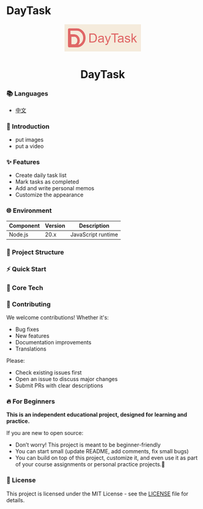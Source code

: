 # DayTask

<div align="center">
  <img src="./pics/logo.png" alt="Logo" width="200">
  <h1 align="center">DayTask</h1>
</div>


### 📚 Languages
- [中文](README_zh.md)


### 🚀 Introduction

- put images
- put a video

### ✨ Features
-  Create daily task list
-  Mark tasks as completed
-  Add and write personal memos
-  Customize the appearance

### 🌐 Environment

| Component | Version | Description        |
| --------- | ------- | ------------------ |
| Node.js   | 20.x    | JavaScript runtime |


### 📂 Project Structure

### ⚡ Quick Start

### 🎯 Core Tech


### 🤝 Contributing

We welcome contributions! Whether it's:

- Bug fixes
- New features
- Documentation improvements
- Translations

Please:  
- Check existing issues first  
- Open an issue to discuss major changes  
- Submit PRs with clear descriptions  



### 🔥 For Beginners

**This is an independent educational project, designed for learning and practice.**

If you are new to open source:
- Don’t worry! This project is meant to be beginner-friendly 
- You can start small (update README, add comments, fix small bugs) 
- You can build on top of this project, customize it, and even use it as part of your course assignments or personal practice projects.🤪

### 🎉 License
This project is licensed under the MIT License - see the [LICENSE](LICENSE) file for details.